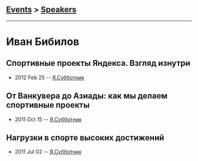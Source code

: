 ## [Events](../README.md) > [Speakers](../speakers.md)
---

# Иван Бибилов

## Спортивные проекты Яндекса. Взгляд изнутри
- 2012 Feb 25 -- [Я.Субботник](https://events.yandex.ru/lib/talks/158/)    
## От Ванкувера до Азиады: как мы делаем спортивные проекты
- 2011 Oct 15 -- [Я.Субботник](https://events.yandex.ru/lib/talks/204/)    
## Нагрузки в спорте высоких достижений
- 2011 Jul 02 -- [Я.Субботник](https://events.yandex.ru/lib/talks/222/)    

